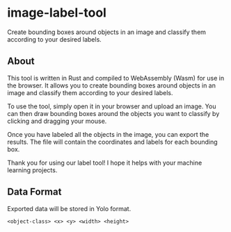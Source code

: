 # image-label-tool

Create bounding boxes around objects in an image and classify them according to your desired labels.

## About

This tool is written in Rust and compiled to WebAssembly (Wasm) for use in the browser. It allows you to create bounding boxes around objects in an image and classify them according to your desired labels.

To use the tool, simply open it in your browser and upload an image. You can then draw bounding boxes around the objects you want to classify by clicking and dragging your mouse.

Once you have labeled all the objects in the image, you can export the results. The file will contain the coordinates and labels for each bounding box.

Thank you for using our label tool! I hope it helps with your machine learning projects.

## Data Format

Exported data will be stored in Yolo format.

```txt
<object-class> <x> <y> <width> <height>
```